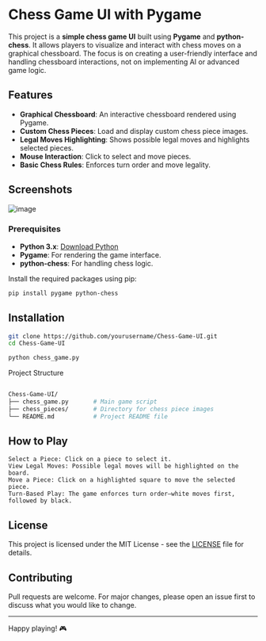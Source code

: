 # Chess Game UI with Pygame

This project is a **simple chess game UI** built using **Pygame** and **python-chess**. It allows players to visualize and interact with chess moves on a graphical chessboard. The focus is on creating a user-friendly interface and handling chessboard interactions, not on implementing AI or advanced game logic.

## **Features**

- **Graphical Chessboard**: An interactive chessboard rendered using Pygame.
- **Custom Chess Pieces**: Load and display custom chess piece images.
- **Legal Moves Highlighting**: Shows possible legal moves and highlights selected pieces.
- **Mouse Interaction**: Click to select and move pieces.
- **Basic Chess Rules**: Enforces turn order and move legality.

## Screenshots

![image](https://github.com/user-attachments/assets/4bf22741-be2f-4ae7-96cf-1b984aaeaa6d)

### **Prerequisites**

- **Python 3.x**: [Download Python](https://www.python.org/downloads/)
- **Pygame**: For rendering the game interface.
- **python-chess**: For handling chess logic.

Install the required packages using pip:

```bash
pip install pygame python-chess
```
## Installation
```bash
git clone https://github.com/yourusername/Chess-Game-UI.git
cd Chess-Game-UI
```
```bash
python chess_game.py
```
Project Structure

```bash

Chess-Game-UI/
├── chess_game.py       # Main game script
├── chess_pieces/       # Directory for chess piece images
└── README.md           # Project README file
```
## How to Play

    Select a Piece: Click on a piece to select it.
    View Legal Moves: Possible legal moves will be highlighted on the board.
    Move a Piece: Click on a highlighted square to move the selected piece.
    Turn-Based Play: The game enforces turn order—white moves first, followed by black.

## License

This project is licensed under the MIT License - see the [LICENSE](LICENSE) file for details.

## Contributing

Pull requests are welcome. For major changes, please open an issue first to discuss what you would like to change.

---

Happy playing! 🎮
